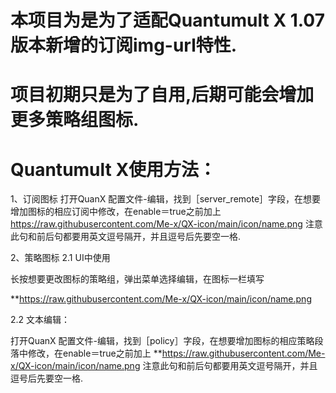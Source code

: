 # 本项目为是为了适配Quantumult X 1.07版本新增的订阅img-url特性.

# 项目初期只是为了自用,后期可能会增加更多策略组图标.
 
# Quantumult X使用方法：
1、订阅图标
打开QuanX 配置文件-编辑，找到［server_remote］字段，在想要增加图标的相应订阅中修改，在enable＝true之前加上 https://raw.githubusercontent.com/Me-x/QX-icon/main/icon/name.png 注意此句和前后句都要用英文逗号隔开，并且逗号后先要空一格.

2、策略图标
2.1 UI中使用

长按想要更改图标的策略组，弹出菜单选择编辑，在图标一栏填写

**https://raw.githubusercontent.com/Me-x/QX-icon/main/icon/name.png

2.2 文本编辑：

打开QuanX 配置文件-编辑，找到［policy］字段，在想要增加图标的相应策略段落中修改，在enable＝true之前加上 **https://raw.githubusercontent.com/Me-x/QX-icon/main/icon/name.png 注意此句和前后句都要用英文逗号隔开，并且逗号后先要空一格.
